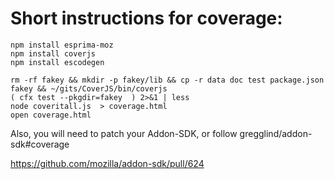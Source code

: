 Short instructions for coverage:
===================================

```
npm install esprima-moz
npm install coverjs
npm install escodegen

rm -rf fakey && mkdir -p fakey/lib && cp -r data doc test package.json fakey && ~/gits/CoverJS/bin/coverjs
( cfx test --pkgdir=fakey  ) 2>&1 | less
node coveritall.js  > coverage.html
open coverage.html
```


Also, you will need to patch your Addon-SDK, or follow   gregglind/addon-sdk#coverage

https://github.com/mozilla/addon-sdk/pull/624
